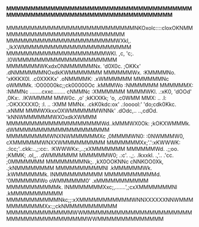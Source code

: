 #### MMMMMMMMMMMMMMMMMMMMMMMMMMMMMMMMMMMMMMMMMMMMMMMMMMMMMMMMMMMMMMMMMMMMMMMM

MMMMMMMMMMMMMMMMMMMMMMMMMMMNKOxolc::::cloxOKNMMMMMMMMMMMMMMMMMMMMMMMMMMM
MMMMMMMMMMMMMMMMMMMMMMMWXkl,.              .,lkXWMMMMMMMMMMMMMMMMMMMMMMM
MMMMMMMMMMMMMMMMMMMMMWKl.    ,c,        'c;.   .l0WMMMMMMMMMMMMMMMMMMMMM
MMMMMMMWKxdxONMMMMMMNx.    'd0X0c.     ;OKKx'    .dNMMMMMMNOxdkKWMMMMMMM
MMMMMMWx.    :KMMMMNo.    'xKKKX0l.  .c0XXKKx'    .oNMMMMK:    .xWMMMMMM
MMMMMMNc      oWMMMk.     :O00000kc;;ck00000Oc     .kMMMWo      :NMMMMMM
MMMMMMX:      :NMMNc      ........cxxc........      cNMMNc      :XMMMMMM
MMMMWKl.      .:xK0,             'dOOd'             ,0Kx:.      .lKWMMMM
MMW0c.           ,o'            ;kKXXKk;            'o,           .c0WMM
MMX:        ..   .l:          .:OKXXXXXO;           :l.   ..        :XMM
MMNx.    .ckK0kdc:ox'          .:looool:'          'do;cdk0Kkc.    .xNMM
MMMWXkxxOXWMMMMMMWNNk' .dOdc,..          ..,cdOd. 'kNNWMMMMMMWXOxdkXWMMM
MMMMMMMMMMMMMMMMMMMMWd..kMMMWX0Ok:    ;kOKXWMMMk. dWMMMMMMMMMMMMMMMMMMMM
MMMMMMMMMWNXNWMMMMMMXc  ,0MMMMWN0:    :0NWMMMW0,  cXMMMMMMWNXXWMMMMMMMMM
MMMMMMMXx;'.':xKWWWK:    .:lcc;'..ckk:..,;:cc:.    :KWWWKx:,..;xXMMMMMMM
MMMMMMWd.      .;;oo.            ;KMMK;            .ol,,.      .dWMMMMMM
MMMMMMW0;         .:c'.  .,;.   .lkxxkl.   .,'.. .'cc.         ;0MMMMMMM
MMMMMMMMNk;.       ,kX0OOKNNc              cNNKOO0Xk,       .;kNMMMMMMMM
MMMMMMMMMMNl      .kMMMMMMWk.              .kWMMMMMMk.      lNMMMMMMMMMM
MMMMMMMMMMMd.     '0MMMMMMWo                oWMMMMMM0'     .xMMMMMMMMMMM
MMMMMMMMMMMk.     lNMMMMMMMXxc;,.......',;cxXMMMMMMMNl     .kMMMMMMMMMMM
MMMMMMMMMMMNkc;;:xXMMMMMMMMMMMWNNXXXXXXNNWMMMMMMMMMMMXx:;;ckNMMMMMMMMMMM
MMMMMMMMMMMMMMWWMMMMMMMMMMMMMMMMMMMMMMMMMMMMMMMMMMMMMMMMWWMMMMMMMMMMMMMM
